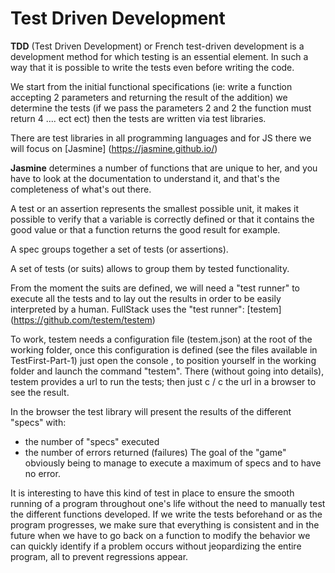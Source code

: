 Test Driven Development
========================


**TDD** (Test Driven Development) or French test-driven development is a development method for which testing is an essential element. In such a way that it is possible to write the tests even before writing the code.

We start from the initial functional specifications (ie: write a function accepting 2 parameters and returning the result of the addition) we determine the tests (if we pass the parameters 2 and 2 the function must return 4 .... ect ect) then the tests are written via test libraries.

There are test libraries in all programming languages ​​and for JS there we will focus on [Jasmine] (https://jasmine.github.io/)

**Jasmine** determines a number of functions that are unique to her, and you have to look at the documentation to understand it, and that's the completeness of what's out there.

A test or an assertion represents the smallest possible unit, it makes it possible to verify that a variable is correctly defined or that it contains the good value or that a function returns the good result for example.

A spec groups together a set of tests (or assertions).

A set of tests (or suits) allows to group them by tested functionality.


From the moment the suits are defined, we will need a "test runner" to execute all the tests and to lay out the results in order to be easily interpreted by a human. FullStack uses the "test runner": [testem] (https://github.com/testem/testem)

To work, testem needs a configuration file (testem.json) at the root of the working folder, once this configuration is defined (see the files available in TestFirst-Part-1) just open the console , to position yourself in the working folder and launch the command "testem". There (without going into details), testem provides a url to run the tests; then just c / c the url in a browser to see the result.


In the browser the test library will present the results of the different "specs" with:
* the number of "specs" executed
* the number of errors returned (failures)
The goal of the "game" obviously being to manage to execute a maximum of specs and to have no error.


It is interesting to have this kind of test in place to ensure the smooth running of a program throughout one's life without the need to manually test the different functions developed. If we write the tests beforehand or as the program progresses, we make sure that everything is consistent and in the future when we have to go back on a function to modify the behavior we can quickly identify if a problem occurs without jeopardizing the entire program, all to prevent regressions appear.